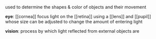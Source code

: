 used to determine the shapes & color of objects and their movement

**eye**: [[cornea]] focus light on the [[retina]] using a [[lens]] and [[pupil]] whose size can be adjusted to change the amount of entering light

**vision**: process by which light reflected from external objects are 
